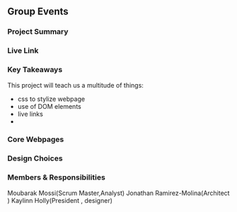 ## Group Events

### Project Summary

<!-- Brief description of your what your project is about and why you chose that topic. -->

### Live Link

<!-- [Blog Page](https://{username}.github.io/{reponame}/homework-2)   -->

### Key Takeaways

This project will teach us a multitude of things:
- css to stylize webpage
- use of DOM elements
- live links
- 


### Core Webpages

<!-- List core webpages and briefly describe the page of them -->

### Design Choices 

<!-- List any websites that you might reference to influence your styling choices. List any colors used and what they were used for. -->

### Members & Responsibilities

<!-- List all members, their roles, and their scenario titles -->
Moubarak Mossi(Scrum Master,Analyst)
Jonathan Ramirez-Molina(Architect )
Kaylinn Holly(President , designer)